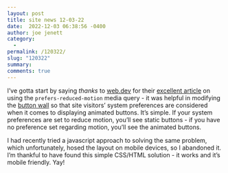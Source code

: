 ```yaml
---
layout: post
title: site news 12-03-22
date:  2022-12-03 06:38:56 -0400
author: joe jenett
category:
  -  
permalink: /120322/
slug: "120322"
summary: 
comments: true
---
```

<p>I’ve gotta start by saying <em>thanks</em> to <a href="https://web.dev/">web.dev</a> for their <a href="https://web.dev/prefers-reduced-motion/">excellent article</a> on using the <code>prefers-reduced-motion</code> media query - it was helpful in modifying the <a href="/links/">button wall</a> so that site visitors’ system preferences are considered when it comes to displaying animated buttons. It’s simple. If your system preferences are set to reduce motion, you’ll see static buttons - if you have no preference set regarding motion, you’ll see the animated buttons.</p>
<p></p>
<p>I had recently tried a javascript approach to solving the same problem, which unfortunately, hosed the layout on mobile devices, so I abandoned it. I’m thankful to have found this simple CSS/HTML solution - it works and it’s mobile friendly. Yay!</p>

<a href="https://brid.gy/publish/mastodon"></a>
